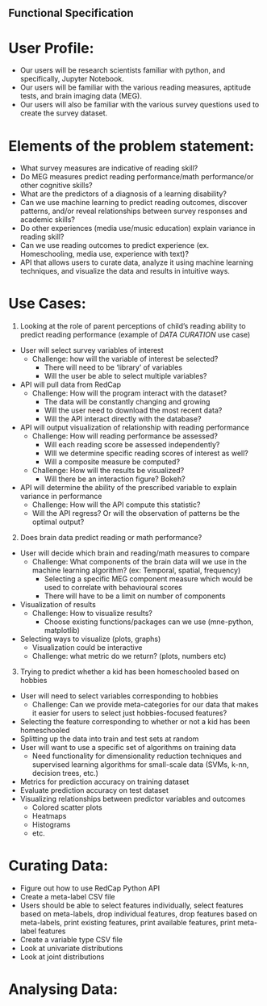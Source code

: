 ## Functional Specification

# User Profile:

- Our users will be research scientists familiar with python, and specifically, Jupyter Notebook.
- Our users will be familiar with the various reading measures, aptitude tests, and brain imaging data (MEG).
- Our users will also be familiar with the various survey questions used to create the survey dataset.

# Elements of the problem statement:

- What survey measures are indicative of reading skill?
- Do MEG measures predict reading performance/math performance/or other cognitive skills?
- What are the predictors of a diagnosis of a learning disability?
- Can we use machine learning to predict reading outcomes, discover patterns, and/or reveal relationships between survey responses and academic skills?
- Do other experiences (media use/music education) explain variance in reading skill?
- Can we use reading outcomes to predict experience (ex. Homeschooling, media use, experience with text)?
- API that allows users to curate data, analyze it using machine learning techniques, and visualize the data and results in intuitive ways.


# Use Cases:

1. Looking at the role of parent perceptions of child’s reading ability to predict reading performance (example of *DATA CURATION* use case)
- User will select survey variables of interest
  - Challenge: how will the variable of interest be selected?
    - There will need to be ‘library’ of variables
    - Will the user be able to select multiple variables?
- API will pull data from RedCap
  - Challenge: How will the program interact with the dataset?
    - The data will be constantly changing and growing
    - Will the user need to download the most recent data?
    - Will the API interact directly with the database?
- API will output visualization of relationship with reading performance
  - Challenge: How will reading performance be assessed?
    - Will each reading score be assessed independently?
    - WIll we determine specific reading scores of interest as well?
    - Will a composite measure be computed?
  - Challenge: How will the results be visualized?
    - Will there be an interaction figure? Bokeh?
- API will determine the ability of the prescribed variable to explain variance in performance
  - Challenge: How will the API compute this statistic?
  - Will the API regress? Or will the observation of patterns be the optimal output?

2. Does brain data predict reading or math performance?
- User will decide which brain and reading/math measures to compare
  - Challenge: What components of the brain data will we use in the machine learning algorithm? (ex: Temporal, spatial, frequency)
    - Selecting a specific MEG component measure which would be used to correlate with behavioural scores
    - There will have to be a limit on number of components
- Visualization of results
  - Challenge: How to visualize results?
    - Choose existing functions/packages can we use (mne-python, matplotlib)
- Selecting ways to visualize (plots, graphs)
  - Visualization could be interactive
  - Challenge: what metric do we return? (plots, numbers etc)

3. Trying to predict whether a kid has been homeschooled based on hobbies
- User will need to select variables corresponding to hobbies
  - Challenge: Can we provide meta-categories for our data that makes it easier for users to select just hobbies-focused features?
- Selecting the feature corresponding to whether or not a kid has been homeschooled
- Splitting up the data into train and test sets at random
- User will want to use a specific set of algorithms on training data
  - Need functionality for dimensionality reduction techniques and supervised learning algorithms for small-scale data (SVMs, k-nn, decision trees, etc.)
- Metrics for prediction accuracy on training dataset
- Evaluate prediction accuracy on test dataset
- Visualizing relationships between predictor variables and outcomes
  - Colored scatter plots
  - Heatmaps
  - Histograms
  - etc.


# Curating Data:

- Figure out how to use RedCap Python API
- Create a meta-label CSV file
- Users should be able to select features individually, select features based on meta-labels, drop individual features, drop features based on meta-labels, print existing features, print available features, print meta-label features
- Create a variable type CSV file
- Look at univariate distributions
- Look at joint distributions

# Analysing Data:
